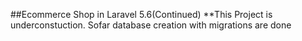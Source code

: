 ##Ecommerce Shop in Laravel 5.6(Continued)
**This Project is underconstuction. Sofar database creation with migrations are done
